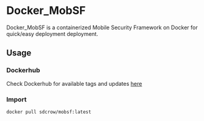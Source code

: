 # Docker_MobSF
Docker_MobSF is a containerized Mobile Security Framework on Docker for quick/easy deployment deployment.

## Usage

### Dockerhub
Check Dockerhub for available tags and updates [here](https://hub.docker.com/repository/docker/sdcrow/mobsf)

### Import
```docker
docker pull sdcrow/mobsf:latest
```

